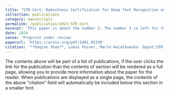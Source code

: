 ```yaml
---
title: "STR-Cert: Robustness Certification for Deep Text Recognition on Deep Learning Pipelines and Vision Transformers"
collection: publications
category: manuscripts
permalink: /publication/2023-STR-Cert
excerpt: 'This paper is about the number 2. The number 3 is left for future work.'
date: 2024
venue: 'Preprint under review'
paperurl: 'https://arxiv.org/pdf/2401.05338'
citation: '**Daqian Shao**, Lukas Fesser, Marta Kwiatkowska. &quot;STR-Cert: Robustness Certification for Deep Text Recognition on Deep Learning Pipelines and Vision Transformers&quot; <i>Arxiv 2401.05338</i> 2024'
---
```


The contents above will be part of a list of publications, if the user clicks the link for the publication than the contents of section will be rendered as a full page, allowing you to provide more information about the paper for the reader. When publications are displayed as a single page, the contents of the above "citation" field will automatically be included below this section in a smaller font.